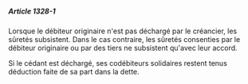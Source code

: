 ##### Article 1328-1

Lorsque le débiteur originaire n'est pas déchargé par le créancier, les sûretés subsistent. Dans le cas contraire, les sûretés consenties par le débiteur originaire ou par des tiers ne subsistent qu'avec leur accord.

Si le cédant est déchargé, ses codébiteurs solidaires restent tenus déduction faite de sa part dans la dette.

